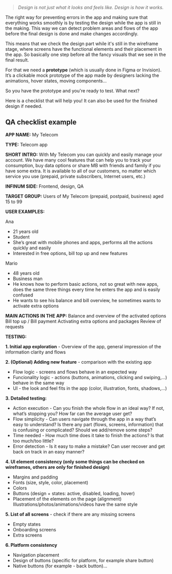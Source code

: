 > *Design is not just what it looks and feels like. Design is how it works.*

The right way for preventing errors in the app and making sure that everything works smoothly is by testing the design while the app is still in the making. This way we can detect problem areas and flows of the app before the final design is done and make changes accordingly. 

This means that we check the design part while it's still in the wireframe stage, where screens have the functional elements and their placement in the app. So basically one step before all the fancy visuals that we see in the final result. 

For that we need a **prototype** (which is usually done in Figma or Invision). It’s a clickable mock prototype of the app made by designers lacking the animations, hover states, moving components... 

So you have the prototype and you're ready to test. What next? 

Here is a checklist that will help you! It can also be used for the finished design if needed.

## QA checklist example

**APP NAME:** My Telecom

**TYPE:** Telecom app

**SHORT INTRO:** With My Telecom you can quickly and easily manage your account. We have many cool features that can help you to track your consumption, buy data options or share MB with friends and family if you have some extra. It is available to all of our customers, no matter which service you use (prepaid, private subscribers, Internet users, etc.)

**INFINUM SIDE:** Frontend, design, QA

**TARGET GROUP:** Users of My Telecom (prepaid, postpaid, business) aged 15 to 99

**USER EXAMPLES:**

Ana

- 21 years old
- Student
- She’s great with mobile phones and apps, performs all the actions quickly and easily
- Interested in free options, bill top up and new features

Mario

- 48 years old
- Business man
- He knows how to perform basic actions, not so great with new apps, does the same three things every time he enters the app and is easily confused
- He wants to see his balance and bill overview, he sometimes wants to activate extra options


**MAIN ACTIONS IN THE APP:**
Balance and overview of the activated options
Bill top up / Bill payment
Activating extra options and packages
Review of requests


**TESTING:**

**1. Initial app exploration** - Overview of the app, general impression of the information clarity and flows

**2. (Optional) Adding new feature** - comparison with the existing app

- Flow logic - screens and flows behave in an expected way
- Funcionality logic - actions (buttons, animations, clicking and swiping,...) behave in the same way
- UI - the look and feel fits in the app (color, illustration, fonts, shadows,...)

**3. Detailed testing:**

- Action execution - Can you finish the whole flow in an ideal way? If not, what’s stopping you? How far can the average user get?
- Flow simplicity - Can users navigate through the app in a way that’s easy to understand? Is there any part (flows, screens, information) that is confusing or complicated? Should we add/remove some steps?
- Time needed - How much time does it take to finish the actions? Is that too much/too little?
- Error detection - Is it easy to make a mistake? Can user recover and get back on track in an easy manner?

**4. UI element consistency (only some things can be checked on wireframes, others are only for finished design)**

- Margins and padding
- Fonts (size, style, color, placement)
- Colors
- Buttons (design + states: active, disabled, loading, hover)
- Placement of the elements on the page (alignment)
Illustrations/photos/animations/videos have the same style

**5. List of all screens**  - check if there are any missing screens

- Empty states
- Onboarding screens
- Extra screens

**6. Platform consistency** 

- Navigation placement
- Design of buttons (specific for platform, for example share button)
- Native buttons (for example - back button)...
